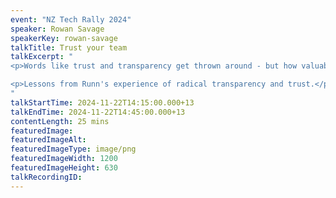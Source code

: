 ```yaml
---
event: "NZ Tech Rally 2024"
speaker: Rowan Savage
speakerKey: rowan-savage
talkTitle: Trust your team
talkExcerpt: "  
<p>Words like trust and transparency get thrown around - but how valuable are they, and what difference can they make to the success of your team and your business?</p>

<p>Lessons from Runn's experience of radical transparency and trust.</p>
"
talkStartTime: 2024-11-22T14:15:00.000+13
talkEndTime: 2024-11-22T14:45:00.000+13
contentLength: 25 mins
featuredImage:
featuredImageAlt:
featuredImageType: image/png
featuredImageWidth: 1200
featuredImageHeight: 630
talkRecordingID:
---
```

